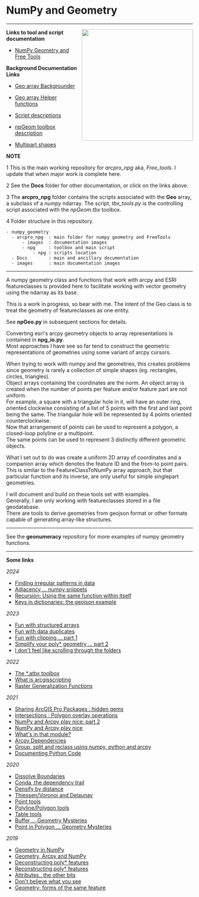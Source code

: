 # NumPy and Geometry

----

<!--- This is a comment -->
<!--- https://dan-patterson.github.io/numpy_geometry/ -->

<!--- <a href="url"><img src="https://github.com/Dan-Patterson/numpy_geometry/blob/master/images/Voronoi2.png" align="center" height="auto" width="300" ></a> -->
<!--- ![](images/Voronoi2.png) -->
<!--- The line below is a relative reference.  Make sure that the subdir doesn't begin with a / -->
<img src="images/Voronoi2.png" align="right" width="300"/>

**Links to tool and script documentation**

* [NumPy Geometry and Free Tools](/arcpro_npg/README.md)

**Background Documentation Links**

* [Geo array Backgrounder](/Docs/Backgrounder.md)

* [Geo array Helper functions](/Docs/Helper_functions.md)

* [Script descriptions](/Docs/Scripts_desc.md)

* [npGeom toolbox description](/Docs/npGeomTools.md)

* [Multipart shapes](/Docs/Multipart_shapes.md)


**NOTE**

1 This is the main working repository for *arcpro_npg* aka, *Free_tools*.  I update that when major work is complete here.

2 See the **Docs** folder for other documentation, or click on the links above.

3 The **arcpro_npg** folder contains the scripts associated with the **Geo** array, a subclass of a *numpy* ndarray.  The script, *tbx_tools.py* is the controlling script associated with the *npGeom.tbx* toolbox.

4 Folder structure in this repository.

    - numpy_geometry
      - arcpro_npg  : main folder for numpy geometry and FreeTools
          - images  : documentation images
          - npg     : toolbox and main script
              - npg : scripts location
      - Docs        : main and ancillary documentation
      - images      : main documentation images

----
A numpy geometry class and functions that work with arcpy and ESRI featureclasses is provided here to facilitate working with vector geometry using the ndarray as its base.

This is a work in progress, so bear with me.  The intent of the Geo class is to treat the geometry of featureclasses as one entity.

See **npGeo.py** in subsequent sections for details.

Converting esri's arcpy geometry objects to array representations is contained in **npg_io.py**.\
Most approaches I have see so far tend to construct the geometric representations of geometries using some variant of arcpy cursors.

When trying to work with numpy and the geometries, this creates problems since geometry is rarely a collection of simple shapes (eg. rectangles, circles, triangles).\
Object arrays containing the coordinates are the norm.  An object array is created when the number of points per feature and/or feature part are not uniform.\
For example, a square with a triangular hole in it, will have an outer ring, oriented clockwise consisting of a list of 5 points with the first and last point being the same.  The triangular hole will be represented by 4 points oriented counterclockwise.\
Now that arrangement of points can be used to represent a polygon, a closed-loop polyline or a multipoint.\
The same points can be used to represent 3 distinctly different geometric objects.

What I set out to do was create a uniform 2D array of coordinates and a companion array which denotes the feature ID and the from-to point pairs.\
This is similar to the FeatureClassToNumPy array approach, but that particular function and its inverse, are only useful for simple singlepart geometries.

I will document and build on these tools set with examples.\
Generally, I am only working with featureclasses stored in a file geodatabase.\
There are tools to derive geometries from geojson format or other formats capable of generating array-like structures.

----

See the **geonumeracy** repository for more examples of numpy geometry functions.

--------------
**Some links**

*2024*

- [Finding irregular patterns in data](https://community.esri.com/t5/python-blog/finding-irregular-patterns-in-data-numpy-snippets/ba-p/1549306)
- [Adjacency ... numpy snippets](https://community.esri.com/t5/python-blog/adjacency-numpy-snippets/ba-p/1401241)
- [Recursion: Using the same function within itself](https://community.esri.com/t5/python-blog/recursion-using-the-same-function-within-itself/ba-p/1512093)
- [Keys in dictionaries: the geojson example](https://community.esri.com/t5/python-blog/keys-in-dictionaries-the-geojson-example/ba-p/1512072)

*2023*

- [Fun with structured arrays](https://community.esri.com/t5/python-blog/fun-with-structured-arrays/ba-p/1258790)
- [Fun with data duplicates](https://community.esri.com/t5/python-blog/dealing-with-duplicates/ba-p/1258351)
- [Fun with clipping ... part 1](https://community.esri.com/t5/python-blog/fun-with-clipping-part-1/ba-p/1265826)
- [Simplify your poly* geometry ... part 2](https://community.esri.com/t5/python-blog/simplify-your-poly-geometry-part-2/ba-p/1266873)
- [I don't feel like scrolling through the folders](https://community.esri.com/t5/python-blog/i-don-t-feel-like-scrolling-through-the-folders/ba-p/1270687)

*2022*

- [The *.atbx toolbox](https://community.esri.com/t5/python-blog/the-atbx-toolbox/ba-p/1234953/jump-to/first-unread-message)
- [What is arcgisscripting](https://community.esri.com/t5/python-blog/what-is-arcgisscripting/ba-p/1210998)
- [Raster Generalization Functions](https://community.esri.com/t5/python-blog/raster-generalization-functions/ba-p/1180857)

*2021*

- [Sharing ArcGIS Pro Packages : hidden gems](https://community.esri.com/t5/python-blog/sharing-packages-but-you-can-t-see-inside/ba-p/1124521)
- [Intersections : Polygon overlay operations](https://community.esri.com/t5/python-blog/intersections-polygon-overlay-operations/ba-p/1122050)
- [NumPy and Arcpy play nice: part 2](https://community.esri.com/t5/python-blog/numpy-and-arcpy-play-nice-part-2/ba-p/1120621)
- [NumPy and Arcpy play nice](https://community.esri.com/t5/python-blog/numpy-and-arcpy-play-nice/ba-p/1119719)
- [What's in that module?](https://community.esri.com/t5/python-blog/what-s-in-that-module/ba-p/1111083)
- [Arcpy Dependencies](https://community.esri.com/t5/python-blog/arcpy-dependencies/ba-p/1089485)
- [Group, split and reclass using numpy, python and arcpy](https://community.esri.com/t5/python-blog/group-split-and-reclass-using-numpy-python-and/ba-p/1084357)
- [Documenting Python Code](https://community.esri.com/t5/python-blog/documenting-python-code/ba-p/1075535)

*2020*

- [Dissolve Boundaries](https://community.esri.com/t5/python-blog/dissolve-boundaries/ba-p/1011337)
- [Conda, the dependency trail](https://community.esri.com/t5/python-blog/conda-the-dependency-trail/ba-p/904040)
- [Densify by distance](https://community.esri.com/t5/python-blog/densify-by-distance/ba-p/1004894)
- [Thiessen/Voronoi and Delaunay](https://community.esri.com/people/danretired/blog/2020/06/16/free-advanced-tools-thiessen-polygons-delaunay-triangulation)
- [Point tools](https://community.esri.com/people/danretired/blog/2020/05/15/point-tools-for-pro)
- [Polyline/Polygon tools](https://community.esri.com/people/danretired/blog/2020/05/19/polygonpolyline-tools-for-pro)
- [Table tools](https://community.esri.com/people/danretired/blog/2020/05/18/free-tools-for-arcgis-pro-table-tools)
- [Buffer ... Geometry Mysteries](https://community.esri.com/blogs/dan_patterson/2020/01/27/buffer-geometry-mysteries)
- [Point in Polygon ... Geometry Mysteries](https://community.esri.com/blogs/dan_patterson/2020/02/18/point-in-polygon-geometry-mysteries)

*2019*

- [Geometry in NumPy](https://community.esri.com/blogs/dan_patterson/2019/03/17/geometry-in-numpy-1)
- [Geometry, Arcpy and NumPy](https://community.esri.com/blogs/dan_patterson/2019/04/10/geometry-arcpy-and-numpy-2)
- [Deconstructing poly* features](https://community.esri.com/blogs/dan_patterson/2019/04/10/geometry-deconstructing-poly-features-3)
- [Reconstructing poly* features](https://community.esri.com/blogs/dan_patterson/2019/04/17/geometry-reconstructing-poly-features-4)
- [Attributes.. the other bits](https://community.esri.com/blogs/dan_patterson/2019/04/17/geometry-attributes-actually-the-other-bits-5)
- [Don't believe what you see](https://community.esri.com/blogs/dan_patterson/2019/05/09/geometry-dont-believe-what-you-see-6)
- [Geometry: forms of the same feature](https://community.esri.com/t5/python-blog/geometry-forms-of-the-same-feature-7/ba-p/902680)


